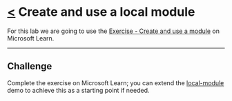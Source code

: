 # [<](./../README.md) Create and use a local module

For this lab we are going to use the [Exercise - Create and use a module](https://learn.microsoft.com/en-au/training/modules/create-composable-bicep-files-using-modules/4-exercise-create-use-module?pivots=cli) on Microsoft Learn.

---

## Challenge

Complete the exercise on Microsoft Learn; you can extend the [local-module](./../demos/local-module/local-module.bicep) demo to achieve this as a starting point if needed.
